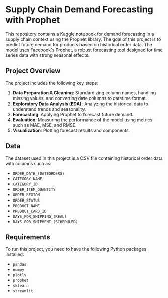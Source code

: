 # Supply Chain Demand Forecasting with Prophet

This repository contains a Kaggle notebook for demand forecasting in a supply chain context using the Prophet library. The goal of this project is to predict future demand for products based on historical order data. The model uses Facebook's Prophet, a robust forecasting tool designed for time series data with strong seasonal effects.

## Project Overview

The project includes the following key steps:
1. **Data Preparation & Cleaning**: Standardizing column names, handling missing values, and converting date columns to datetime format.
2. **Exploratory Data Analysis (EDA)**: Analyzing the historical data to understand trends and seasonality.
3. **Forecasting**: Applying Prophet to forecast future demand.
4. **Evaluation**: Measuring the performance of the model using metrics such as MAE, MSE, and RMSE.
5. **Visualization**: Plotting forecast results and components.

## Data

The dataset used in this project is a CSV file containing historical order data with columns such as:
- `ORDER_DATE_(DATEORDERS)`
- `CATEGORY_NAME`
- `CATEGORY_ID`
- `ORDER_ITEM_QUANTITY`
- `ORDER_REGION`
- `ORDER_STATUS`
- `PRODUCT_NAME`
- `PRODUCT_CARD_ID`
- `DAYS_FOR_SHIPPING_(REAL)`
- `DAYS_FOR_SHIPMENT_(SCHEDULED)`

## Requirements

To run this project, you need to have the following Python packages installed:

- `pandas`
- `numpy`
- `plotly`
- `prophet`
- `sklearn`
- `streamlit`